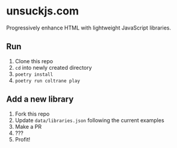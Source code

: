# unsuckjs.com

Progressively enhance HTML with lightweight JavaScript libraries.

## Run

1. Clone this repo
2. `cd` into newly created directory
3. `poetry install`
4. `poetry run coltrane play`

## Add a new library

1. Fork this repo
2. Update `data/libraries.json` following the current examples
3. Make a PR
4. ???
5. Profit!

